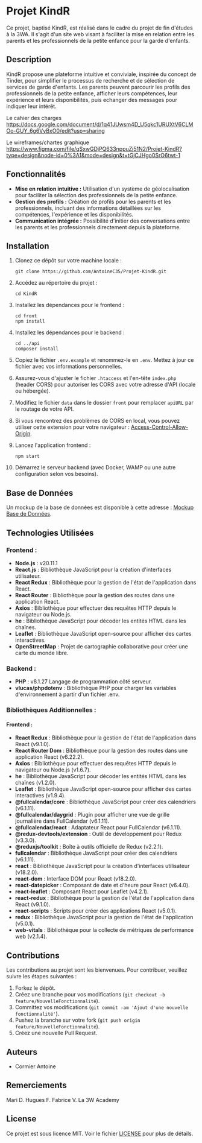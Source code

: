 # Projet KindR

Ce projet, baptisé KindR, est réalisé dans le cadre du projet de fin d'études à la 3WA. Il s'agit d'un site web visant à faciliter la mise en relation entre les parents et les professionnels de la petite enfance pour la garde d'enfants.

## Description

KindR propose une plateforme intuitive et conviviale, inspirée du concept de Tinder, pour simplifier le processus de recherche et de sélection de services de garde d'enfants. Les parents peuvent parcourir les profils des professionnels de la petite enfance, afficher leurs compétences, leur expérience et leurs disponibilités, puis echanger des messages pour indiquer leur intérêt.

Le cahier des charges
https://docs.google.com/document/d/1q41JUwsm4D_U5qkc1URUXtV6CLMOo-GUY_6g6VyBxO0/edit?usp=sharing

Le wireframes/chartes graphique
https://www.figma.com/file/qSxwGDjPQ633nppuZj51N2/Projet-KindR?type=design&node-id=0%3A1&mode=design&t=tGjCJHgo0SrO6twt-1


## Fonctionnalités

- **Mise en relation intuitive :** Utilisation d'un système de géolocalisation pour faciliter la sélection des professionnels de la petite enfance.
- **Gestion des profils :** Création de profils pour les parents et les professionnels, incluant des informations détaillées sur les compétences, l'expérience et les disponibilités.
- **Communication intégrée :** Possibilité d'initier des conversations entre les parents et les professionnels directement depuis la plateforme.

## Installation

1. Clonez ce dépôt sur votre machine locale :

    ```
    git clone https://github.com/AntoineC35/Projet-KindR.git
    ```

2. Accédez au répertoire du projet :

    ```
    cd KindR
    ```

3. Installez les dépendances pour le frontend :

    ```
    cd front
    npm install
    ```

4. Installez les dépendances pour le backend :

    ```
    cd ../api
    composer install
    ```

5. Copiez le fichier `.env.example` et renommez-le en `.env`. Mettez à jour ce fichier avec vos informations personnelles.

6. Assurez-vous d'ajuster le fichier `.htaccess` et l'en-tête `index.php` (header CORS) pour autoriser les CORS avec votre adresse d'API (locale ou hébergée).

7. Modifiez le fichier `data` dans le dossier `front` pour remplacer `apiURL` par le routage de votre API.

8. Si vous rencontrez des problèmes de CORS en local, vous pouvez utiliser cette extension pour votre navigateur : [Access-Control-Allow-Origin](https://mybrowseraddon.com/access-control-allow-origin.html).

9. Lancez l'application frontend :

    ```
    npm start
    ```

10. Démarrez le serveur backend (avec Docker, WAMP ou une autre configuration selon vos besoins).


## Base de Données

Un mockup de la base de données est disponible à cette adresse : [Mockup Base de Données](https://drive.google.com/file/d/1akZaywG4sc42WeO0IHhNpzVOLUTYykvH/view?usp=sharing).

## Technologies Utilisées

### Frontend :

- **Node.js** : v20.11.1
- **React.js** : Bibliothèque JavaScript pour la création d'interfaces utilisateur.
- **React Redux** : Bibliothèque pour la gestion de l'état de l'application dans React.
- **React Router** : Bibliothèque pour la gestion des routes dans une application React.
- **Axios** : Bibliothèque pour effectuer des requêtes HTTP depuis le navigateur ou Node.js.
- **he** : Bibliothèque JavaScript pour décoder les entités HTML dans les chaînes.
- **Leaflet** : Bibliothèque JavaScript open-source pour afficher des cartes interactives.
- **OpenStreetMap** : Projet de cartographie collaborative pour créer une carte du monde libre.

### Backend :

- **PHP** : v8.1.27 Langage de programmation côté serveur.
- **vlucas/phpdotenv** : Bibliothèque PHP pour charger les variables d'environnement à partir d'un fichier .env.

### Bibliothèques Additionnelles :

#### Frontend :

- **React Redux** : Bibliothèque pour la gestion de l'état de l'application dans React (v9.1.0).
- **React Router Dom** : Bibliothèque pour la gestion des routes dans une application React (v6.22.2).
- **Axios** : Bibliothèque pour effectuer des requêtes HTTP depuis le navigateur ou Node.js (v1.6.7).
- **he** : Bibliothèque JavaScript pour décoder les entités HTML dans les chaînes (v1.2.0).
- **Leaflet** : Bibliothèque JavaScript open-source pour afficher des cartes interactives (v1.9.4).
- **@fullcalendar/core** : Bibliothèque JavaScript pour créer des calendriers (v6.1.11).
- **@fullcalendar/daygrid** : Plugin pour afficher une vue de grille journalière dans FullCalendar (v6.1.11).
- **@fullcalendar/react** : Adaptateur React pour FullCalendar (v6.1.11).
- **@redux-devtools/extension** : Outil de développement pour Redux (v3.3.0).
- **@reduxjs/toolkit** : Boîte à outils officielle de Redux (v2.2.1).
- **fullcalendar** : Bibliothèque JavaScript pour créer des calendriers (v6.1.11).
- **react** : Bibliothèque JavaScript pour la création d'interfaces utilisateur (v18.2.0).
- **react-dom** : Interface DOM pour React (v18.2.0).
- **react-datepicker** : Composant de date et d'heure pour React (v6.4.0).
- **react-leaflet** : Composant React pour Leaflet (v4.2.1).
- **react-redux** : Bibliothèque pour la gestion de l'état de l'application dans React (v9.1.0).
- **react-scripts** : Scripts pour créer des applications React (v5.0.1).
- **redux** : Bibliothèque JavaScript pour la gestion de l'état de l'application (v5.0.1).
- **web-vitals** : Bibliothèque pour la collecte de métriques de performance web (v2.1.4).


## Contributions

Les contributions au projet sont les bienvenues. Pour contribuer, veuillez suivre les étapes suivantes :

1. Forkez le dépôt.
2. Créez une branche pour vos modifications (`git checkout -b feature/NouvelleFonctionnalité`).
3. Committez vos modifications (`git commit -am 'Ajout d'une nouvelle fonctionnalité'`).
4. Pushez la branche sur votre fork (`git push origin feature/NouvelleFonctionnalité`).
5. Créez une nouvelle Pull Request.

## Auteurs

- Cormier Antoine

## Remerciements

Mari D.
Hugues F.
Fabrice V.
La 3W Academy

## License

Ce projet est sous licence MIT. Voir le fichier [LICENSE](LICENSE) pour plus de détails.
